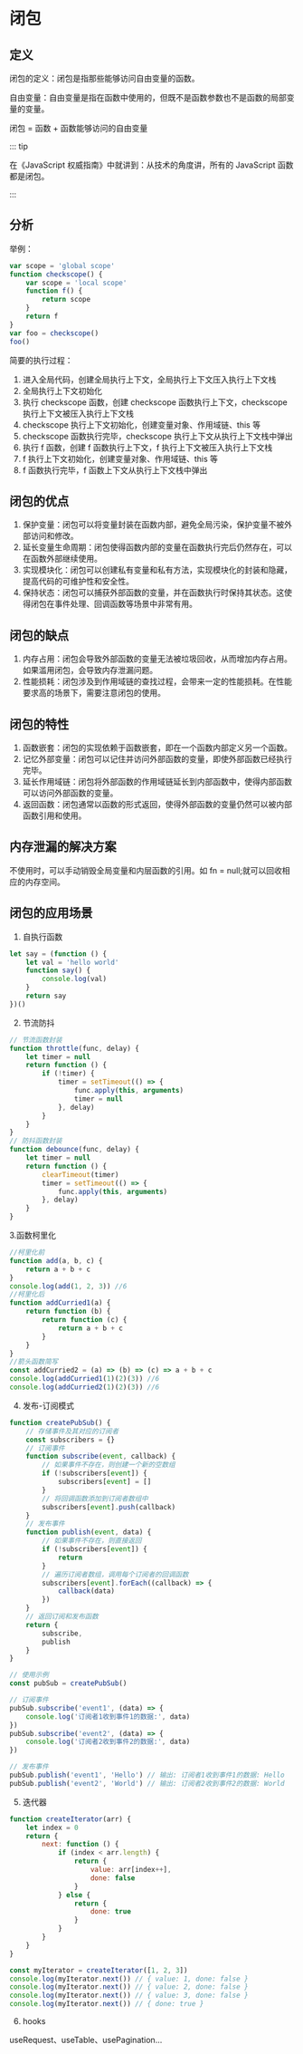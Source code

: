 # 闭包

## 定义

闭包的定义：闭包是指那些能够访问自由变量的函数。

自由变量：自由变量是指在函数中使用的，但既不是函数参数也不是函数的局部变量的变量。

闭包 = 函数 + 函数能够访问的自由变量

::: tip

在《JavaScript 权威指南》中就讲到：从技术的角度讲，所有的 JavaScript 函数都是闭包。

:::

## 分析

举例：

```javascript
var scope = 'global scope'
function checkscope() {
    var scope = 'local scope'
    function f() {
        return scope
    }
    return f
}
var foo = checkscope()
foo()
```

简要的执行过程：

1. 进入全局代码，创建全局执行上下文，全局执行上下文压入执行上下文栈
2. 全局执行上下文初始化
3. 执行 checkscope 函数，创建 checkscope 函数执行上下文，checkscope 执行上下文被压入执行上下文栈
4. checkscope 执行上下文初始化，创建变量对象、作用域链、this 等
5. checkscope 函数执行完毕，checkscope 执行上下文从执行上下文栈中弹出
6. 执行 f 函数，创建 f 函数执行上下文，f 执行上下文被压入执行上下文栈
7. f 执行上下文初始化，创建变量对象、作用域链、this 等
8. f 函数执行完毕，f 函数上下文从执行上下文栈中弹出

## 闭包的优点

1. 保护变量：闭包可以将变量封装在函数内部，避免全局污染，保护变量不被外部访问和修改。
2. 延长变量生命周期：闭包使得函数内部的变量在函数执行完后仍然存在，可以在函数外部继续使用。
3. 实现模块化：闭包可以创建私有变量和私有方法，实现模块化的封装和隐藏，提高代码的可维护性和安全性。
4. 保持状态：闭包可以捕获外部函数的变量，并在函数执行时保持其状态。这使得闭包在事件处理、回调函数等场景中非常有用。

## 闭包的缺点

1. 内存占用：闭包会导致外部函数的变量无法被垃圾回收，从而增加内存占用。如果滥用闭包，会导致内存泄漏问题。
2. 性能损耗：闭包涉及到作用域链的查找过程，会带来一定的性能损耗。在性能要求高的场景下，需要注意闭包的使用。

## 闭包的特性

1. 函数嵌套：闭包的实现依赖于函数嵌套，即在一个函数内部定义另一个函数。
2. 记忆外部变量：闭包可以记住并访问外部函数的变量，即使外部函数已经执行完毕。
3. 延长作用域链：闭包将外部函数的作用域链延长到内部函数中，使得内部函数可以访问外部函数的变量。
4. 返回函数：闭包通常以函数的形式返回，使得外部函数的变量仍然可以被内部函数引用和使用。

## 内存泄漏的解决方案

不使用时，可以手动销毁全局变量和内层函数的引用。如 fn = null;就可以回收相应的内存空间。

## 闭包的应用场景

1. 自执行函数

```javascript
let say = (function () {
    let val = 'hello world'
    function say() {
        console.log(val)
    }
    return say
})()
```

2. 节流防抖

```javascript
// 节流函数封装
function throttle(func, delay) {
    let timer = null
    return function () {
        if (!timer) {
            timer = setTimeout(() => {
                func.apply(this, arguments)
                timer = null
            }, delay)
        }
    }
}
// 防抖函数封装
function debounce(func, delay) {
    let timer = null
    return function () {
        clearTimeout(timer)
        timer = setTimeout(() => {
            func.apply(this, arguments)
        }, delay)
    }
}
```

3.函数柯里化

```javascript
//柯里化前
function add(a, b, c) {
    return a + b + c
}
console.log(add(1, 2, 3)) //6
//柯里化后
function addCurried1(a) {
    return function (b) {
        return function (c) {
            return a + b + c
        }
    }
}
//箭头函数简写
const addCurried2 = (a) => (b) => (c) => a + b + c
console.log(addCurried1(1)(2)(3)) //6
console.log(addCurried2(1)(2)(3)) //6
```

4. 发布-订阅模式

```javascript
function createPubSub() {
    // 存储事件及其对应的订阅者
    const subscribers = {}
    // 订阅事件
    function subscribe(event, callback) {
        // 如果事件不存在，则创建一个新的空数组
        if (!subscribers[event]) {
            subscribers[event] = []
        }
        // 将回调函数添加到订阅者数组中
        subscribers[event].push(callback)
    }
    // 发布事件
    function publish(event, data) {
        // 如果事件不存在，则直接返回
        if (!subscribers[event]) {
            return
        }
        // 遍历订阅者数组，调用每个订阅者的回调函数
        subscribers[event].forEach((callback) => {
            callback(data)
        })
    }
    // 返回订阅和发布函数
    return {
        subscribe,
        publish
    }
}

// 使用示例
const pubSub = createPubSub()

// 订阅事件
pubSub.subscribe('event1', (data) => {
    console.log('订阅者1收到事件1的数据:', data)
})
pubSub.subscribe('event2', (data) => {
    console.log('订阅者2收到事件2的数据:', data)
})

// 发布事件
pubSub.publish('event1', 'Hello') // 输出: 订阅者1收到事件1的数据: Hello
pubSub.publish('event2', 'World') // 输出: 订阅者2收到事件2的数据: World
```

5. 迭代器

```javascript
function createIterator(arr) {
    let index = 0
    return {
        next: function () {
            if (index < arr.length) {
                return {
                    value: arr[index++],
                    done: false
                }
            } else {
                return {
                    done: true
                }
            }
        }
    }
}

const myIterator = createIterator([1, 2, 3])
console.log(myIterator.next()) // { value: 1, done: false }
console.log(myIterator.next()) // { value: 2, done: false }
console.log(myIterator.next()) // { value: 3, done: false }
console.log(myIterator.next()) // { done: true }
```

6. hooks

useRequest、useTable、usePagination...
